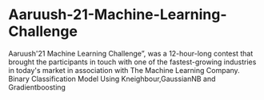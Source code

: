 # Aaruush-21-Machine-Learning-Challenge
Aaruush'21 Machine Learning Challenge”,  was a 12-hour-long contest that brought the participants in touch with one of the fastest-growing industries in today's market in association with The Machine Learning Company.
Binary Classification Model Using Kneighbour,GaussianNB and Gradientboosting
